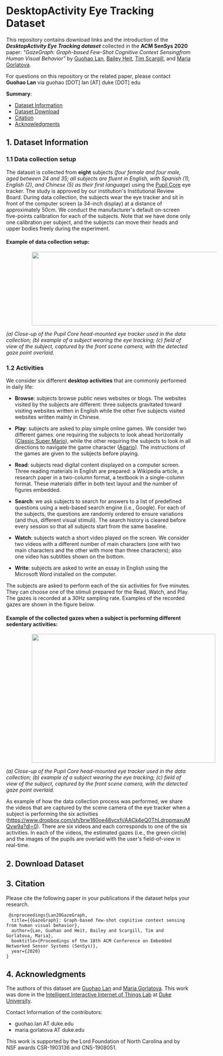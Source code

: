 # DesktopActivity Eye Tracking Dataset

This repository contains download links and the introduction of the ***DesktopActivity Eye Tracking dataset*** collected in the **ACM SenSys 2020** paper: *"GazeGraph: Graph-based Few-Shot Cognitive Context Sensingfrom Human Visual Behavior"* by [Guohao Lan](https://guohao.netlify.app/), [Bailey Heit](https://www.linkedin.com/in/bailey-heit-b35a23152/), [Tim Scargill](https://sites.duke.edu/timscargill/), and [Maria Gorlatova](https://maria.gorlatova.com/). 

For questions on this repository or the related paper, please contact **Guohao Lan** via guohao [DOT] lan [AT] duke [DOT] edu

**Summary**:

* [Dataset Information](#1)
* [Dataset Download](#2)
* [Citation](#3)
* [Acknowledgments](#4)

## 1. <span id="1">Dataset Information</span>

### 1.1 Data collection setup
The dataset is collected from **eight** subjects (*four female and four male, aged between 24 and 35; all subjects are fluent in English, with Spanish (1), English (2), and Chinese (5) as their first language*) using the [Pupil Core](https://pupil-labs.com/products/core/) eye tracker. The study is approved by our institution's Institutional Review Board. During data collection, the subjects wear the eye tracker and sit in front of the computer screen (a 34-inch display) at a distance of approximately 50cm. We conduct the manufacturer's default on-screen five-points calibration for each of the subjects. Note that we have done only one calibration per subject, and the subjects can move their heads and upper bodies freely during the experiment. 

#### Example of data collection setup: 
<p align="center">
     <img src="https://github.com/GazeGraphResource/GazeGraph/blob/master/pupilDevice.png" width = "700" height = "200" hspace="70"/>
</p>

*(a) Close-up of the Pupil Core head-mounted eye tracker used in the data collection; (b) example of a subject wearing the eye tracking; (c) field of view of the subject, captured by the front scene camera, with the detected gaze point overlaid.*

### 1.2 Activities
We consider six different **desktop activities** that are commonly performed in daily life:

- **Browse**: subjects browse public news websites or blogs. The websites visited by the subjects are different: three subjects gravitated toward visiting websites written in English while the other five subjects visited websites written mainly in Chinese. 

- **Play**: subjects are asked to play simple online games. We consider two different games: one requiring the subjects to look ahead horizontally ([Classic Super Mario](https://www.classicgames.me/super-mario-bros.html)), while the other requiring the subjects to look in all directions to navigate the game character ([Agario](https://agar.io/#ffa)). The instructions of the games are given to the subjects before playing. 

- **Read**: subjects read digital content displayed on a computer screen. Three reading materials in English are prepared: a Wikipedia article, a research paper in a two-column format, a textbook in a single-column format. These materials differ in both text layout and the number of figures embedded. 

- **Search**: we ask subjects to search for answers to a list of predefined questions using a web-based search engine (i.e., Google). For each of the subjects, the questions are randomly ordered to ensure variations (and thus, different visual stimuli). The search history is cleared before every session so that all subjects start from the same baseline. 

- **Watch**: subjects watch a short video played on the screen. We consider two videos with a different number of main characters (one with two main characters and the other with more than three characters); also one video has subtitles shown on the bottom.

- **Write**: subjects are asked to write an essay in English using the Microsoft Word installed on the computer.

The subjects are asked to perform each of the six activities for five minutes. They can choose one of the stimuli prepared for the Read, Watch, and Play. The gazes is recorded at a 30Hz sampling rate. Examples of the recorded gazes are shown in the figure below. 

#### Example of the collected gazes when a subject is performing different sedentary activities: 
<p align="center">
     <img src="https://github.com/GazeGraphResource/GazeGraph/blob/master/rawGazeGraphExample.png" width = "500" height = "350" hspace="70"/>
</p>

*(a) Close-up of the Pupil Core head-mounted eye tracker used in the data collection; (b) example of a subject wearing the eye tracking; (c) field of view of the subject, captured by the front scene camera, with the detected gaze point overlaid.*


As example of how the data collection process was performed, we share the videos that are captured by the scene camera of the eye tracker when a subject is performing the six activities (https://www.dropbox.com/sh/brw160oe48vcxfj/AACk4eQ0ThLdrppmaxuMQvw9a?dl=0). There are six videos and each corresponds to one of the six activities. In each of the videos, the estimated gazes (i.e., the green circle) and the images of the pupils are overlaid with the user's field-of-view in real-time. 


## 2. <span id="1">Download Dataset</span>

## 3. <span id="1">Citation</span>

Please cite the following paper in your publications if the dataset helps your research.

     @inproceedings{Lan20GazeGraph,
      title={{GazeGraph}: Graph-based few-shot cognitive context sensing from human visual behavior},
      author={Lan, Guohao and Heit, Bailey and Scargill, Tim and Gorlatova, Maria},
      booktitle={Proceedings of the 18th ACM Conference on Embedded Networked Sensor Systems (SenSys)},
      year={2020}
    }


## 4. <span id="1">Acknowledgments</span>
The authors of this dataset are [Guohao Lan](https://guohao.netlify.com/) and [Maria Gorlatova](https://maria.gorlatova.com/). This work was done in the [Intelligent Interactive Internet of Things Lab](https://maria.gorlatova.com/) at [Duke University](https://www.duke.edu/).

Contact Information of the contributors: 
* guohao.lan AT duke.edu
* maria.gorlatova AT duke.edu

This work is supported by the Lord Foundation of North Carolina and by NSF awards CSR-1903136 and CNS-1908051.

